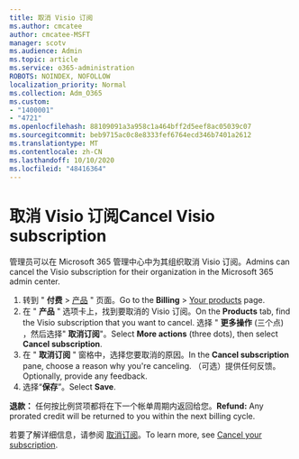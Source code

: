 ```yaml
---
title: 取消 Visio 订阅
ms.author: cmcatee
author: cmcatee-MSFT
manager: scotv
ms.audience: Admin
ms.topic: article
ms.service: o365-administration
ROBOTS: NOINDEX, NOFOLLOW
localization_priority: Normal
ms.collection: Adm_O365
ms.custom:
- "1400001"
- "4721"
ms.openlocfilehash: 88109091a3a958c1a464bff2d5eef8ac05039c07
ms.sourcegitcommit: beb9715ac0c8e8333fef6764ecd346b7401a2612
ms.translationtype: MT
ms.contentlocale: zh-CN
ms.lasthandoff: 10/10/2020
ms.locfileid: "48416364"
---
```

# <a name="cancel-visio-subscription"></a><span data-ttu-id="6c896-102">取消 Visio 订阅</span><span class="sxs-lookup"><span data-stu-id="6c896-102">Cancel Visio subscription</span></span>

<span data-ttu-id="6c896-103">管理员可以在 Microsoft 365 管理中心中为其组织取消 Visio 订阅。</span><span class="sxs-lookup"><span data-stu-id="6c896-103">Admins can cancel the Visio subscription for their organization in the Microsoft 365 admin center.</span></span>

1. <span data-ttu-id="6c896-104">转到 " **付费** \> [产品](https://go.microsoft.com/fwlink/p/?linkid=842054) " 页面。</span><span class="sxs-lookup"><span data-stu-id="6c896-104">Go to the **Billing** \> [Your products](https://go.microsoft.com/fwlink/p/?linkid=842054) page.</span></span>
2. <span data-ttu-id="6c896-105">在 " **产品** " 选项卡上，找到要取消的 Visio 订阅。</span><span class="sxs-lookup"><span data-stu-id="6c896-105">On the **Products** tab, find the Visio subscription that you want to cancel.</span></span> <span data-ttu-id="6c896-106">选择 " **更多操作** (三个点) ，然后选择" **取消订阅**"。</span><span class="sxs-lookup"><span data-stu-id="6c896-106">Select **More actions** (three dots), then select **Cancel subscription**.</span></span>
3. <span data-ttu-id="6c896-107">在 " **取消订阅** " 窗格中，选择您要取消的原因。</span><span class="sxs-lookup"><span data-stu-id="6c896-107">In the **Cancel subscription** pane, choose a reason why you're canceling.</span></span> <span data-ttu-id="6c896-108">（可选）提供任何反馈。</span><span class="sxs-lookup"><span data-stu-id="6c896-108">Optionally, provide any feedback.</span></span>
4. <span data-ttu-id="6c896-109">选择“**保存**”。</span><span class="sxs-lookup"><span data-stu-id="6c896-109">Select **Save**.</span></span>

<span data-ttu-id="6c896-110">**退款：** 任何按比例贷项都将在下一个帐单周期内返回给您。</span><span class="sxs-lookup"><span data-stu-id="6c896-110">**Refund:** Any prorated credit will be returned to you within the next billing cycle.</span></span>

<span data-ttu-id="6c896-111">若要了解详细信息，请参阅 [取消订阅](https://docs.microsoft.com/microsoft-365/commerce/subscriptions/cancel-your-subscription)。</span><span class="sxs-lookup"><span data-stu-id="6c896-111">To learn more, see [Cancel your subscription](https://docs.microsoft.com/microsoft-365/commerce/subscriptions/cancel-your-subscription).</span></span>